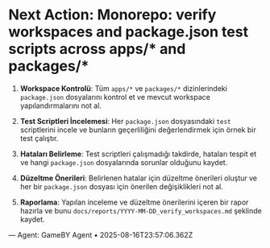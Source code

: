 # Next Action: Monorepo: verify workspaces and package.json test scripts across apps/* and packages/*

1. **Workspace Kontrolü**: Tüm `apps/*` ve `packages/*` dizinlerindeki `package.json` dosyalarını kontrol et ve mevcut workspace yapılandırmalarını not al.

2. **Test Scriptleri İncelemesi**: Her `package.json` dosyasındaki `test` scriptlerini incele ve bunların geçerliliğini değerlendirmek için örnek bir test çalıştır.

3. **Hataları Belirleme**: Test scriptleri çalışmadığı takdirde, hataları tespit et ve hangi `package.json` dosyalarında sorunlar olduğunu kaydet.

4. **Düzeltme Önerileri**: Belirlenen hatalar için düzeltme önerileri oluştur ve her bir `package.json` dosyası için önerilen değişiklikleri not al.

5. **Raporlama**: Yapılan inceleme ve düzeltme önerilerini içeren bir rapor hazırla ve bunu `docs/reports/YYYY-MM-DD_verify_workspaces.md` şeklinde kaydet.

— Agent: GameBY Agent • 2025-08-16T23:57:06.362Z
